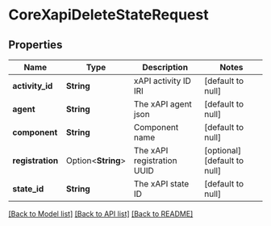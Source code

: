 # CoreXapiDeleteStateRequest

## Properties

Name | Type | Description | Notes
------------ | ------------- | ------------- | -------------
**activity_id** | **String** | xAPI activity ID IRI | [default to null]
**agent** | **String** | The xAPI agent json | [default to null]
**component** | **String** | Component name | [default to null]
**registration** | Option<**String**> | The xAPI registration UUID | [optional][default to null]
**state_id** | **String** | The xAPI state ID | [default to null]

[[Back to Model list]](../README.md#documentation-for-models) [[Back to API list]](../README.md#documentation-for-api-endpoints) [[Back to README]](../README.md)


